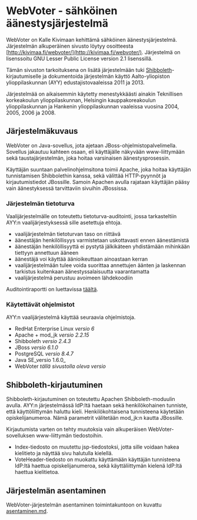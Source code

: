 # WebVoter - sähköinen äänestysjärjestelmä

WebVoter on Kalle Kivimaan kehittämä sähköinen äänestysjärjestelmä.
Järjestelmän alkuperäinen sivusto löytyy osoitteesta [http://kivimaa.fi/webvoter/](http://kivimaa.fi/webvoter/).
Järjestelmä on lisenssoitu GNU Lesser Public License version 2.1 lisenssillä.

Tämän sivuston tarkoituksena on lisätä järjestelmään tuki [Shibboleth](http://shibboleth.internet2.edu/)-kirjautumiselle
ja dokumentoida järjestelmän käyttö Aalto-yliopiston ylioppilaskunnan (AYY) edustajistovaaleissa 2011 ja 2013.

Järjestelmää on aikaisemmin käytetty menestykkäästi ainakin Teknillisen korkeakoulun ylioppilaskunnan,
Helsingin kauppakoreakoulun ylioppilaskunnan ja Hankenin ylioppilaskunnan vaaleissa vuosina 2004, 2005, 2006 ja 2008.

## Järjestelmäkuvaus

WebVoter on Java-sovellus, jota ajetaan JBoss-ohjelmistopalvelimella.
Sovellus jakautuu kahteen osaan,
eli käyttäjälle näkyvään www-liittymään sekä taustajärjestelmän,
joka hoitaa varsinaisen äänestysprosessin.

Käyttäjän suuntaan palvelinohjelmsitona toimii Apache,
joka hoitaa käyttäjän tunnistamisen Shibbolethin kanssa,
sekä välittää HTTP-pyynnöt ja kirjautumistiedot JBossille. 
Samoin Apachen avulla rajataan käyttäjän pääsy vain äänestyksessä tarvittaviin sivuihin JBossissa.

### Järjestelmän tietoturva

Vaalijärjestelmälle on toteutettu tietoturva-auditointi,
jossa tarkasteltiin AYY:n vaalijärjestyksessä sille asetettuja ehtoja.

*   vaalijärjestelmän tietoturvan taso on riittävä
*   äänestäjän henkilöllisyys varmistetaan uskottavasti ennen äänestämistä
*   äänestäjän henkilöllisyyttä ei pystytä jälkikäteen yhdistämään mihinkään tiettyyn annettuun ääneen
*   äänestäjä voi käyttää äänioikeuttaan ainoastaan kerran
*   vaalijärjestelmään tulee voida suorittaa annettujen äänten ja laskennan tarkistus kuitenkaan äänestyssalaisuutta vaarantamatta
*   vaalijärjestelmä perustuu avoimeen lähdekoodiin

Auditointiraportti on luettavissa [täältä](Auditointiraportti.pdf).

### Käytettävät ohjelmistot

AYY:n vaalijärjestelmä käyttää seuraavia ohjelmistoja.

*   RedHat Enterprise Linux _versio 6_
*   Apache + mod_jk _versio 2.2.15_
*   Shibboleth _versio 2.4.3_
*   JBoss _versio 6.1.0_
*   PostgreSQL _versio 8.4.7_
*   Java SE_versio 1.6.0_
*   WebVoter _tällä sivustolla oleva versio_

## Shibboleth-kirjautuminen

Shibboleth-kirjautuminen on toteutettu Apachen Shibboleth-moduulin avulla.
AYY:n järjestelmässä IdP:ltä haetaan sekä henkilökohainen tunniste,
että käyttöliittymän haluttu kieli.
Henkilökohtaisena tunnisteena käytetään opiskelijanumeroa.
Nämä parametrit välitetään mod_jk:n kautta JBossille.

Kirjautumista varten on tehty muutoksia vain alkuperäisen WebVoter-sovelluksen www-liittymän tiedostoihin.

*   Index-tiedosto on muutettu jsp-tiedostoksi, jotta sille voidaan hakea kielitieto ja näyttää sivu halutulla kielellä.
*   VoteHeader-tiedosto on muokattu käyttämään käyttäjän tunnisteena IdP:ltä haettua opiskelijanumeroa, sekä käyttäliittymän kielenä IdP:ltä haettua kielitietoa.

## Järjestelmän asentaminen

WebVoter-järjestelmän asentaminen toimintakuntoon on kuvattu [asentaminen.md](asentaminen.md).

